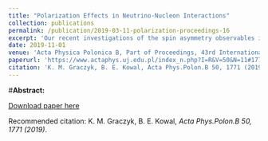```yaml
---
title: "Polarization Effects in Neutrino-Nucleon Interactions"
collection: publications
permalink: /publication/2019-03-11-polarization-proceedings-16
excerpt: 'Our recent investigations of the spin asymmetry observables in the charged current inelastic and quasielastic neutrino (antineutrino)–nucleon scattering are reviewed. The spin asymmetry observables contain full information about the structure of the electroweak neutrino–nucleon vertex. Hence, they can be used to constrain the cross-section models for the single-pion production in ν-nucleon scattering and they allow to study the axial content of the nucleon and the second class current contribution to the quasielastic scattering amplitudes.'
date: 2019-11-01
venue: 'Acta Physica Polonica B, Part of Proceedings, 43rd International Conference of Theoretical Physics: Matter to the Deepest, Recent Developments In Physics Of Fundamental Interactions (MTTD2019) : Chorzów/Katowice, Katowice, Poland, September 1-6, 2019, 1771-1780'
paperurl: 'https://www.actaphys.uj.edu.pl/index_n.php?I=R&V=50&N=11#1771'
citation: 'K. M. Graczyk, B. E. Kowal, Acta Phys.Polon.B 50, 1771 (2019)'
---
```

#__Abstract:__ 

[Download paper here](https://www.actaphys.uj.edu.pl/fulltext?series=Reg&vol=50&page=1771)

Recommended citation: K. M. Graczyk, B. E. Kowal, <i>Acta Phys.Polon.B 50, 1771 (2019)</i>.
